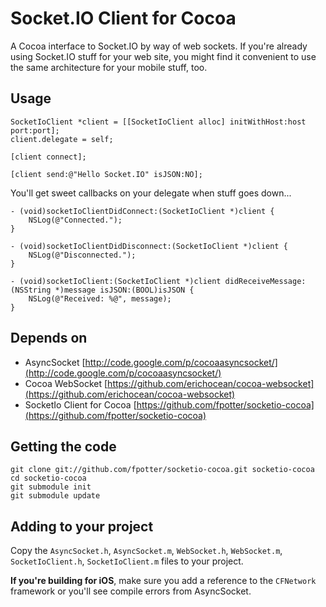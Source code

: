 # Socket.IO Client for Cocoa

A Cocoa interface to Socket.IO by way of web sockets.  If you're already using Socket.IO stuff for your web site, you might find it convenient to use the same architecture for your mobile stuff, too.

## Usage

    SocketIoClient *client = [[SocketIoClient alloc] initWithHost:host port:port];
    client.delegate = self;

    [client connect];
    
    [client send:@"Hello Socket.IO" isJSON:NO];

You'll get sweet callbacks on your delegate when stuff goes down...

    - (void)socketIoClientDidConnect:(SocketIoClient *)client {
        NSLog(@"Connected.");
    }

    - (void)socketIoClientDidDisconnect:(SocketIoClient *)client {
        NSLog(@"Disconnected.");
    }

    - (void)socketIoClient:(SocketIoClient *)client didReceiveMessage:(NSString *)message isJSON:(BOOL)isJSON {
        NSLog(@"Received: %@", message);
    }

## Depends on

* AsyncSocket [http://code.google.com/p/cocoaasyncsocket/](http://code.google.com/p/cocoaasyncsocket/)
* Cocoa WebSocket [https://github.com/erichocean/cocoa-websocket](https://github.com/erichocean/cocoa-websocket)
* SocketIo Client for Cocoa [https://github.com/fpotter/socketio-cocoa](https://github.com/fpotter/socketio-cocoa)

## Getting the code

    git clone git://github.com/fpotter/socketio-cocoa.git socketio-cocoa
    cd socketio-cocoa
    git submodule init
    git submodule update
 
## Adding to your project

Copy the `AsyncSocket.h`, `AsyncSocket.m`, `WebSocket.h`, `WebSocket.m`, `SocketIoClient.h`, `SocketIoClient.m` files to your project.

**If you're building for iOS**, make sure you add a reference to the `CFNetwork` framework or you'll see compile errors from AsyncSocket.

